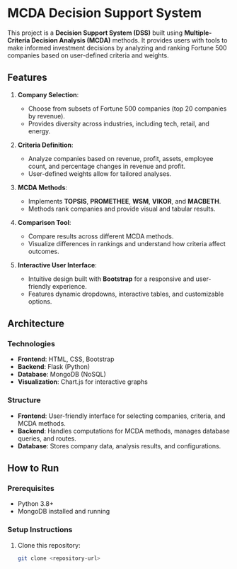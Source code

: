 # MCDA Decision Support System

This project is a **Decision Support System (DSS)** built using **Multiple-Criteria Decision Analysis (MCDA)** methods. It provides users with tools to make informed investment decisions by analyzing and ranking Fortune 500 companies based on user-defined criteria and weights.

## Features

1. **Company Selection**:
   - Choose from subsets of Fortune 500 companies (top 20 companies by revenue).
   - Provides diversity across industries, including tech, retail, and energy.

2. **Criteria Definition**:
   - Analyze companies based on revenue, profit, assets, employee count, and percentage changes in revenue and profit.
   - User-defined weights allow for tailored analyses.

3. **MCDA Methods**:
   - Implements **TOPSIS**, **PROMETHEE**, **WSM**, **VIKOR**, and **MACBETH**.
   - Methods rank companies and provide visual and tabular results.

4. **Comparison Tool**:
   - Compare results across different MCDA methods.
   - Visualize differences in rankings and understand how criteria affect outcomes.

5. **Interactive User Interface**:
   - Intuitive design built with **Bootstrap** for a responsive and user-friendly experience.
   - Features dynamic dropdowns, interactive tables, and customizable options.

## Architecture

### Technologies
- **Frontend**: HTML, CSS, Bootstrap
- **Backend**: Flask (Python)
- **Database**: MongoDB (NoSQL)
- **Visualization**: Chart.js for interactive graphs

### Structure
- **Frontend**: User-friendly interface for selecting companies, criteria, and MCDA methods.
- **Backend**: Handles computations for MCDA methods, manages database queries, and routes.
- **Database**: Stores company data, analysis results, and configurations.

## How to Run

### Prerequisites
- Python 3.8+
- MongoDB installed and running

### Setup Instructions
1. Clone this repository:
   ```bash
   git clone <repository-url>
